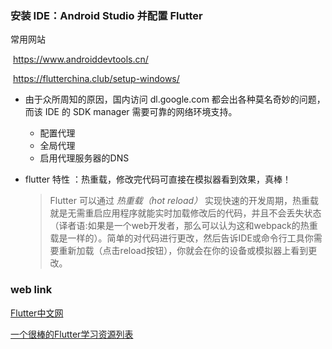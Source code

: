 ### 安装 IDE：Android Studio 并配置 Flutter

常用网站

​	<https://www.androiddevtools.cn/>

​	<https://flutterchina.club/setup-windows/>

- 由于众所周知的原因，国内访问 dl.google.com 都会出各种莫名奇妙的问题，而该 IDE 的 SDK manager 需要可靠的网络环境支持。
  - 配置代理
  - 全局代理
  - 启用代理服务器的DNS

- flutter 特性 ：热重载，修改完代码可直接在模拟器看到效果，真棒！

  > Flutter 可以通过 *热重载（hot reload）* 实现快速的开发周期，热重载就是无需重启应用程序就能实时加载修改后的代码，并且不会丢失状态（译者语:如果是一个web开发者，那么可以认为这和webpack的热重载是一样的）。简单的对代码进行更改，然后告诉IDE或命令行工具你需要重新加载（点击reload按钮），你就会在你的设备或模拟器上看到更改。

### web link

[Flutter中文网](https://flutterchina.club/)

[一个很棒的Flutter学习资源列表](<http://www.devio.org/2018/09/09/awesome-flutter/>)